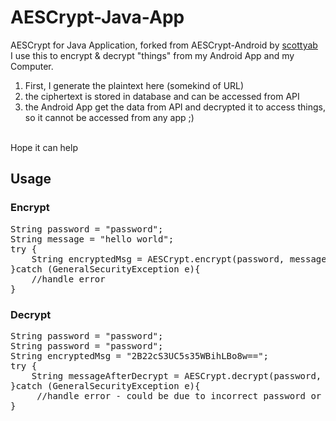 # AESCrypt-Java-App
AESCrypt for Java Application, forked from AESCrypt-Android by <a href="https://github.com/code-assassin/AESCrypt-Android">scottyab</a>
<br/>I use this to encrypt & decrypt "things" from my Android App and my Computer.
<ol>
<li>First, I generate the plaintext here (somekind of URL)</li> 
<li>the ciphertext is stored in database and can be accessed from API</li>
<li>the Android App get the data from API and decrypted it to access things, so it cannot be accessed from any app ;)</li>
</ol>
<br/>Hope it can help 
<h2>Usage</h2>
<h3>Encrypt</h3>
<pre>String password = "password";
String message = "hello world";	
try {
    String encryptedMsg = AESCrypt.encrypt(password, message);
}catch (GeneralSecurityException e){
    //handle error
}</pre>
<h3>Decrypt</h3>
<pre>String password = "password";
String password = "password";
String encryptedMsg = "2B22cS3UC5s35WBihLBo8w==";
try {
    String messageAfterDecrypt = AESCrypt.decrypt(password, encryptedMsg);
}catch (GeneralSecurityException e){
     //handle error - could be due to incorrect password or tampered encryptedMsg
}</pre>
